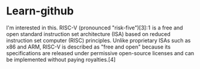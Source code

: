 # Learn-github
I'm interested in this.
RISC-V (pronounced "risk-five")[3]: 1  is a free and open standard instruction set architecture (ISA) based on reduced instruction set computer (RISC) principles. Unlike proprietary ISAs such as x86 and ARM, RISC-V is described as "free and open" because its specifications are released under permissive open-source licenses and can be implemented without paying royalties.[4]
